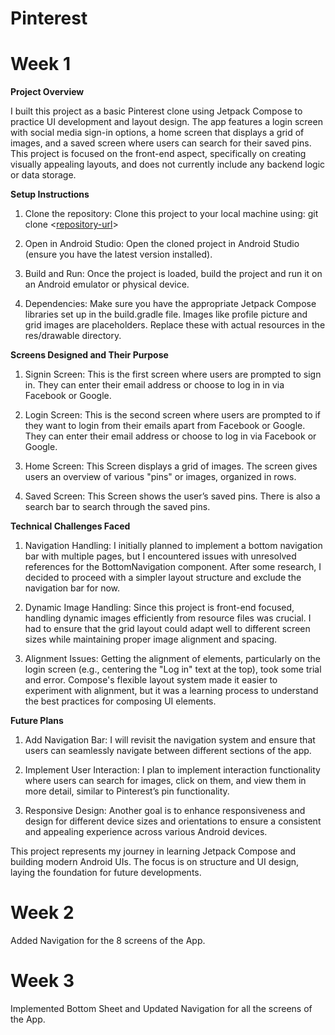 # Pinterest

# Week 1

**Project Overview**

I built this project as a basic Pinterest clone using Jetpack Compose to practice UI development and layout design. The app features a login screen with social media sign-in options, a home screen that displays a grid of images, and a saved screen where users can search for their saved pins. This project is focused on the front-end aspect, specifically on creating visually appealing layouts, and does not currently include any backend logic or data storage.

**Setup Instructions**

1. Clone the repository:
Clone this project to your local machine using: git clone <[repository-url](https://github.com/FarhanFK2003/Pinterest)>

2. Open in Android Studio:
Open the cloned project in Android Studio (ensure you have the latest version installed).

3. Build and Run:
Once the project is loaded, build the project and run it on an Android emulator or physical device.

4. Dependencies:
Make sure you have the appropriate Jetpack Compose libraries set up in the build.gradle file.
Images like profile picture and grid images are placeholders. Replace these with actual resources in the res/drawable directory.

**Screens Designed and Their Purpose**

1. Signin Screen:
This is the first screen where users are prompted to sign in. They can enter their email address or choose to log in in via Facebook or Google.

2. Login Screen:
This is the second screen where users are prompted to if they want to login from their emails apart from Facebook or Google. They can enter their email address or choose to log in via Facebook or Google.

3. Home Screen:
This Screen displays a grid of images. The screen gives users an overview of various "pins" or images, organized in rows.

4. Saved Screen:
This Screen shows the user’s saved pins. There is also a search bar to search through the saved pins.

**Technical Challenges Faced**

1. Navigation Handling:
I initially planned to implement a bottom navigation bar with multiple pages, but I encountered issues with unresolved references for the BottomNavigation component. After some research, I decided to proceed with a simpler layout structure and exclude the navigation bar for now.

2. Dynamic Image Handling:
Since this project is front-end focused, handling dynamic images efficiently from resource files was crucial. I had to ensure that the grid layout could adapt well to different screen sizes while maintaining proper image alignment and spacing.

3. Alignment Issues:
Getting the alignment of elements, particularly on the login screen (e.g., centering the "Log in" text at the top), took some trial and error. Compose's flexible layout system made it easier to experiment with alignment, but it was a learning process to understand the best practices for composing UI elements.

**Future Plans**

1. Add Navigation Bar:
I will revisit the navigation system and ensure that users can seamlessly navigate between different sections of the app.

2. Implement User Interaction:
I plan to implement interaction functionality where users can search for images, click on them, and view them in more detail, similar to Pinterest’s pin functionality.

3. Responsive Design:
Another goal is to enhance responsiveness and design for different device sizes and orientations to ensure a consistent and appealing experience across various Android devices.


This project represents my journey in learning Jetpack Compose and building modern Android UIs. The focus is on structure and UI design, laying the foundation for future developments.

# Week 2

Added Navigation for the 8 screens of the App.

# Week 3

Implemented Bottom Sheet and Updated Navigation for all the screens of the App.
